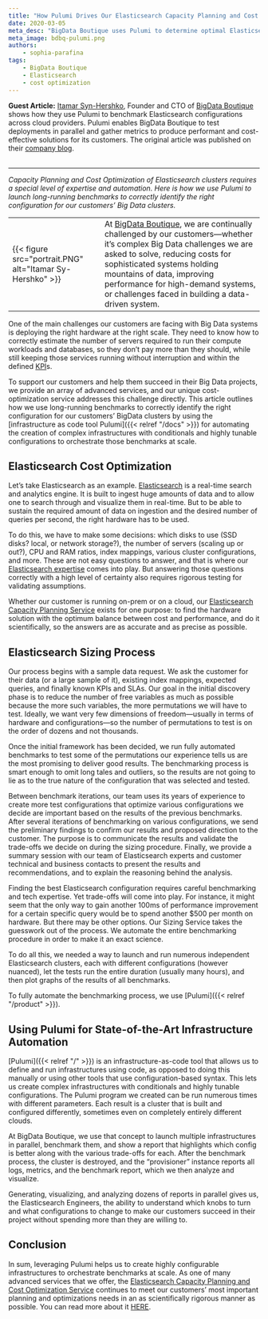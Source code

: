 ```yaml
---
title: "How Pulumi Drives Our Elasticsearch Capacity Planning and Cost Optimization Service"
date: 2020-03-05
meta_desc: "BigData Boutique uses Pulumi to determine optimal Elasticsearch configurations for their customers"
meta_image: bdbq-pulumi.png
authors:
    - sophia-parafina
tags:
    - BigData Boutique
    - Elasticsearch
    - cost optimization
---
```


**Guest Article:** [Itamar Syn-Hershko](https://twitter.com/synhershko), Founder and CTO of [BigData Boutique](https://bigdataboutique.com/) shows how they use Pulumi to benchmark Elasticsearch configurations across cloud providers. Pulumi enables BigData Boutique to test deployments in parallel and gather metrics to produce performant and cost-effective solutions for its customers. The original article was published on their [company blog](https://blog.bigdataboutique.com/2020/03/how-pulumi-drives-our-elasticsearch-capacity-planning-and-cost-optimization-service-jx8qlu).
<br>
<br>
<!--more-->

- - -

*Capacity Planning and Cost Optimization of Elasticsearch clusters requires a special level of expertise and automation. Here is how we use Pulumi to launch long-running benchmarks to correctly identify the right configuration for our customers’ Big Data clusters.*

<table style="width:100%" cellspacing="0" cellpadding="0">
  <tr>
    <td>{{< figure src="portrait.PNG" alt="Itamar Sy-Hershko" >}}</td>
    <td>At <a href="https://bigdataboutique.com/">BigData Boutique</a>, we are continually challenged by our customers—whether it’s complex Big Data challenges we are asked to solve, reducing costs for sophisticated systems holding mountains of data, improving performance for high-demand systems, or challenges faced in building a data-driven system.</td>
  </tr>
</table>

One of the main challenges our customers are facing with Big Data systems is deploying the right hardware at the right scale. They need to know how to correctly estimate the number of servers required to run their compute workloads and databases, so they don’t pay more than they should, while still keeping those services running without interruption and within the defined [KPI](https://en.wikipedia.org/wiki/Performance_indicator)s.

To support our customers and help them succeed in their Big Data projects, we provide an array of advanced services, and our unique cost-optimization service addresses this challenge directly. This article outlines how we use long-running benchmarks to correctly identify the right configuration for our customers’ BigData clusters by using the [infrastructure as code tool Pulumi]({{< relref "/docs" >}}) for automating the creation of complex infrastructures with conditionals and highly tunable configurations to orchestrate those benchmarks at scale.

## Elasticsearch Cost Optimization

Let’s take Elasticsearch as an example. [Elasticsearch](https://www.elastic.co/elasticsearch) is a real-time search and analytics engine. It is built to ingest huge amounts of data and to allow one to search through and visualize them in real-time. But to be able to sustain the required amount of data on ingestion and the desired number of queries per second, the right hardware has to be used.

To do this, we have to make some decisions: which disks to use (SSD disks? local, or network storage?), the number of servers (scaling up or out?), CPU and RAM ratios, index mappings, various cluster configurations, and more. These are not easy questions to answer, and that is where our [Elasticsearch expertise](https://bigdataboutique.com/services/elasticsearch) comes into play. But answering those questions correctly with a high level of certainty also requires rigorous testing for validating assumptions.

Whether our customer is running on-prem or on a cloud, our [Elasticsearch Capacity Planning Service](https://bigdataboutique.com/services/elasticsearch/capacity-planning) exists for one purpose: to find the hardware solution with the optimum balance between cost and performance, and do it scientifically, so the answers are as accurate and as precise as possible.

## Elasticsearch Sizing Process

Our process begins with a sample data request. We ask the customer for their data (or a large sample of it), existing index mappings, expected queries, and finally known KPIs and SLAs. Our goal in the initial discovery phase is to reduce the number of free variables as much as possible because the more such variables, the more permutations we will have to test. Ideally, we want very few dimensions of freedom—usually in terms of hardware and configurations—so the number of permutations to test is on the order of dozens and not thousands.

Once the initial framework has been decided, we run fully automated benchmarks to test some of the permutations our experience tells us are the most promising to deliver good results. The benchmarking process is smart enough to omit long tales and outliers, so the results are not going to lie as to the true nature of the configuration that was selected and tested.

Between benchmark iterations, our team uses its years of experience to create more test configurations that optimize various configurations we decide are important based on the results of the previous benchmarks. After several iterations of benchmarking on various configurations, we send the preliminary findings to confirm our results and proposed direction to the customer. The purpose is to communicate the results and validate the trade-offs we decide on during the sizing procedure. Finally, we provide a summary session with our team of Elasticsearch experts and customer technical and business contacts to present the results and recommendations, and to explain the reasoning behind the analysis.

Finding the best Elasticsearch configuration requires careful benchmarking and tech expertise. Yet trade-offs will come into play. For instance, it might seem that the only way to gain another 100ms of performance improvement for a certain specific query would be to spend another $500 per month on hardware. But there may be other options. Our Sizing Service takes the guesswork out of the process. We automate the entire benchmarking procedure in order to make it an exact science.

To do all this, we needed a way to launch and run numerous independent Elasticsearch clusters, each with different configurations (however nuanced), let the tests run the entire duration (usually many hours), and then plot graphs of the results of all benchmarks.

To fully automate the benchmarking process, we use [Pulumi]({{< relref "/product" >}}).

## Using Pulumi for State-of-the-Art Infrastructure Automation

[Pulumi]({{< relref "/" >}}) is an infrastructure-as-code tool that allows us to define and run infrastructures using code, as opposed to doing this manually or using other tools that use configuration-based syntax. This lets us create complex infrastructures with conditionals and highly tunable configurations. The Pulumi program we created can be run numerous times with different parameters. Each result is a cluster that is built and configured differently, sometimes even on completely entirely different clouds.

At BigData Boutique, we use that concept to launch multiple infrastructures in parallel, benchmark them, and show a report that highlights which config is better along with the various trade-offs for each. After the benchmark process, the cluster is destroyed, and the “provisioner” instance reports all logs, metrics, and the benchmark report, which we then analyze and visualize.

Generating, visualizing, and analyzing dozens of reports in parallel gives us, the Elasticsearch Engineers, the ability to understand which knobs to turn and what configurations to change to make our customers succeed in their project without spending more than they are willing to.

## Conclusion

In sum, leveraging Pulumi helps us to create highly configurable infrastructures to orchestrate benchmarks at scale. As one of many advanced services that we offer, the [Elasticsearch Capacity Planning and Cost Optimization Service](https://bigdataboutique.com/services/elasticsearch/capacity-planning) continues to meet our customers’ most important planning and optimizations needs in an as scientifically rigorous manner as possible. You can read more about it [HERE](https://bigdataboutique.com/services/elasticsearch/capacity-planning).

